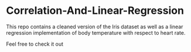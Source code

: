 # Correlation-And-Linear-Regression

This repo contains a cleaned version of the Iris dataset as well as a linear regression implementation of body temperature with respect to heart rate.

Feel free to check it out
